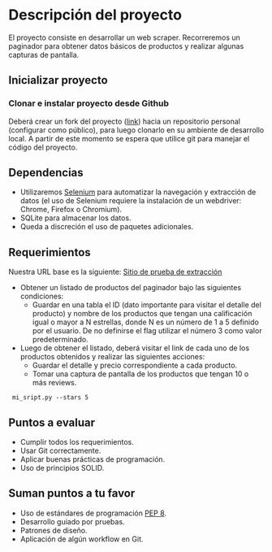 # Descripción del proyecto
El proyecto consiste en desarrollar un web scraper. Recorreremos un paginador para obtener datos básicos de productos y realizar algunas capturas de pantalla.

## Inicializar proyecto

###   Clonar e instalar proyecto desde Github

Deberá crear un fork del proyecto ([link](https://github.com/Kemok-Repos/python-ejercicio)) hacia un repositorio personal (configurar como público), para luego clonarlo en su ambiente de desarrollo local. A partir de este momento se espera que utilice git para manejar el código del proyecto.

## Dependencias

*    Utilizaremos [Selenium](https://selenium-python.readthedocs.io) para automatizar la navegación y extracción de datos (el uso de Selenium requiere la instalación de un webdriver: Chrome, Firefox o Chromium). 
*    SQLite para almacenar los datos.
*    Queda a discreción el uso de paquetes adicionales. 

## Requerimientos

Nuestra URL base es la siguiente:
[Sitio de prueba de extracción](https://webscraper.io/test-sites/e-commerce/static/computers/laptops)

*   Obtener un listado de productos del paginador bajo las siguientes condiciones:
    *   Guardar en una tabla el ID (dato importante para visitar el detalle del producto) y nombre de los productos que tengan una calificación igual o mayor a N estrellas, donde N es un número de 1 a 5 definido por el usuario. De no definirse el flag utilizar el número 3 como valor predeterminado.
*   Luego de obtener el listado, deberá visitar el link de cada uno de los productos obtenidos y realizar las siguientes acciones:
    *   Guardar el detalle y precio correspondiente a cada producto.
    *   Tomar una captura de pantalla de los productos que tengan 10 o más reviews.
 <pre><code> mi_sript.py --stars 5 </code></pre>

## Puntos a evaluar

*   Cumplir todos los requerimientos.
*   Usar Git correctamente.
*   Aplicar buenas prácticas de programación.
*   Uso de principios SOLID.

## Suman puntos a tu favor

*   Uso de estándares de programación [PEP 8](https://peps.python.org/pep-0008/).
*   Desarrollo guiado por pruebas.
*   Patrones de diseño.
*   Aplicación de algún workflow en Git.
